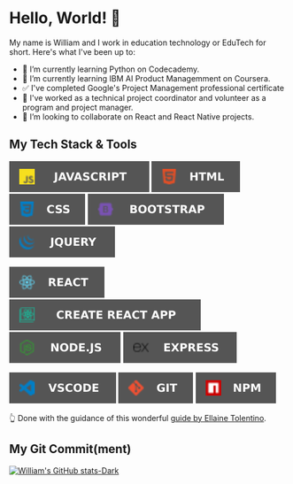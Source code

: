 # Hello, World! 👋

<!-- ## Pleasure to meet you. 🤝 -->
My name is William and I work in education technology or EduTech for short. Here's what I've been up to:
- 🔭 I’m currently learning Python on Codecademy.
- 🌱 I’m currently learning IBM AI Product Managemment on Coursera.
- ✅ I've completed Google's Project Management professional certificate
- 💪 I've worked as a technical project coordinator and volunteer as a program and project manager.
- 👯 I’m looking to collaborate on React and React Native projects.

## My Tech Stack & Tools

![JavaScript](assets/javascript.svg) ![HTML](assets/html.svg) ![CSS](assets/css.svg)  ![Bootstrap](assets/bootstrap.svg) ![jQuery](assets/jquery.svg)

![React](assets/react.svg) ![Create React App](assets/create.svg) ![Node](assets/node.svg) ![Express](assets/express.svg)

![VSCode](assets/vscode.svg) ![Git](assets/git.svg) ![NPM](assets/npm.svg)

👆 Done with the guidance of this wonderful [guide by Ellaine Tolentino](https://dev.to/tolentinoel/customized-tech-stack-badges-for-your-profile-1dpg).

## My Git Commit(ment)
[![William's GitHub stats-Dark](https://github-readme-stats.vercel.app/api?username=linkwithlionhart&show_icons=true&theme=gruvbox)](https://github.com/linkwithlionhart/github-readme-stats)
